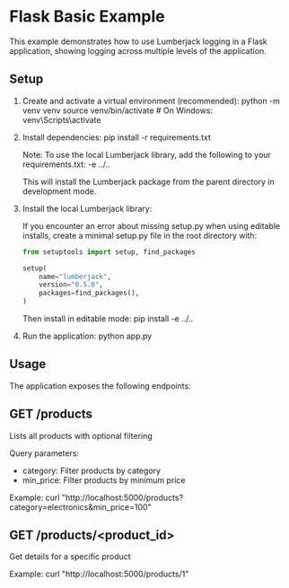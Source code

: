 # Flask Basic Example

This example demonstrates how to use Lumberjack logging in a Flask application, showing logging across multiple levels of the application.

## Setup

1. Create and activate a virtual environment (recommended):
   python -m venv venv
   source venv/bin/activate # On Windows: venv\Scripts\activate

2. Install dependencies:
   pip install -r requirements.txt

   Note: To use the local Lumberjack library, add the following to your requirements.txt:
   -e ../..

   This will install the Lumberjack package from the parent directory in development mode.

3. Install the local Lumberjack library:

   If you encounter an error about missing setup.py when using editable installs,
   create a minimal setup.py file in the root directory with:

   ```python
   from setuptools import setup, find_packages

   setup(
       name="lumberjack",
       version="0.5.0",
       packages=find_packages(),
   )
   ```

   Then install in editable mode:
   pip install -e ../..

4. Run the application:
   python app.py

## Usage

The application exposes the following endpoints:

## GET /products

Lists all products with optional filtering

Query parameters:

- category: Filter products by category
- min_price: Filter products by minimum price

Example:
curl "http://localhost:5000/products?category=electronics&min_price=100"

## GET /products/<product_id>

Get details for a specific product

Example:
curl "http://localhost:5000/products/1"

